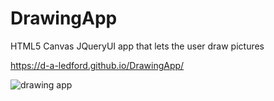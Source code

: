 # DrawingApp
HTML5 Canvas JQueryUI app that lets the user draw pictures

https://d-a-ledford.github.io/DrawingApp/

![drawing app](https://user-images.githubusercontent.com/26467304/29343734-15bf75ee-8201-11e7-8205-6a94c37d4c26.png)
